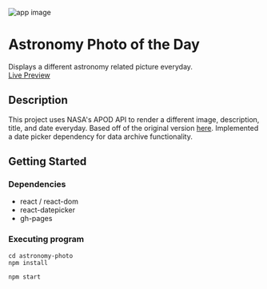 ![app image](https://uploads-ssl.webflow.com/62217972aee8587e39e1b254/622f4578ded34b45e0d903e6_New%20Astro.PNG)
# Astronomy Photo of the Day

Displays a different astronomy related picture everyday.
<br />
[Live Preview](https://nickmagidson.github.io/astronomy-photo/)

## Description

This project uses NASA's APOD API to render a different image, description, title, and date everyday. Based off of the original version [here](https://apod.nasa.gov/apod/astropix.html). Implemented a date picker dependency for data archive functionality.

## Getting Started

### Dependencies

* react / react-dom
* react-datepicker
* gh-pages

### Executing program
```
cd astronomy-photo
npm install
```

```
npm start
```
